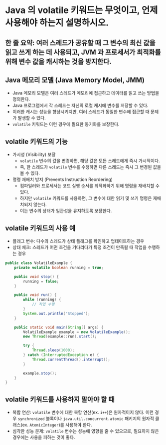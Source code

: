 # Java 의 volatile 키워드는 무엇이고, 언제 사용해야 하는지 설명하시오.

## 한 줄 요약: 여러 스레드가 공유할 때 그 변수의 최신 값을 읽고 쓰게 하는 데 사용되고, JVM 과 프로세서가 최적화를 위해 변수 값을 캐시하는 것을 방지한다.

## Java 메모리 모델 (Java Memory Model, JMM)
- Java 메모리 모델은 여러 스레드가 메모리에 접근하고 데이터를 읽고 쓰는 방법을 정의한다.
- Java 프로그램에서 각 스레드는 자신의 로컬 캐시에 변수를 저장할 수 있다.
- 이러한 캐시는 성능을 향상시키지만, 여러 스레드가 동일한 변수에 접근할 때 문제가 발생할 수 있다.
- `volatile` 키워드는 이런 경우에 필요한 동기화를 보장한다.

## volatile 키워드의 기능
- 가시성 (Visibility) 보장
    - `volatile` 변수의 값을 변경하면, 해당 값은 모든 스레드에게 즉시 가시적이다.
    - 즉, 한 스레드가 `volatile` 변수를 수정하면 다른 스레드는 즉시 그 변경된 값을 볼 수 있다.
- 명령 재배치 방지 (Prevents Instruction Reordering)
    - 컴파일러와 프로세서는 코드 실행 순서를 최적화하기 위해 명령을 재배치할 수 있다.
    - 하지만 `volatile` 키워드를 사용하면, 그 변수에 대한 읽기 및 쓰기 명령은 재배치되지 않는다.
    - 이는 변수의 상태가 일관성을 유지하도록 보장한다.

## volatile 키워드의 사용 예
- 플래그 변수: 다수의 스레드가 상태 플래그를 확인하고 업데이트하는 경우
- 상태 체크: 스레드가 어떤 조건을 기다리다가 특정 조건이 만족될 때 작업을 수행하는 경우
```Java
public class VolatileExample {
    private volatile boolean running = true;

    public void stop() {
        running = false;
    }

    public void run() {
        while (running) {
            // 작업 수행
        }
        System.out.println("Stopped");
    }

    public static void main(String[] args) {
        VolatileExample example = new VolatileExample();
        new Thread(example::run).start();

        try {
            Thread.sleep(1000);
        } catch (InterruptedException e) {
            Thread.currentThread().interrupt();
        }

        example.stop();
    }
}
```

## volatile 키워드를 사용하지 말아야 할 때
- 복합 연산: `volatile` 변수에 대한 복합 연산(ex. `i++`)은 원자적이지 않다. 이런 경우 `synchronized` 블록이나 `java.util.concurrent.atomic` 패키지의 원자적 클래스(ex. `AtomicInteger`)를 사용해야 한다.
- 심각한 성능 문제: `volatile` 변수는 성능에 영향을 줄 수 있으므로, 필요하지 않은 경우에는 사용을 피하는 것이 좋다.
